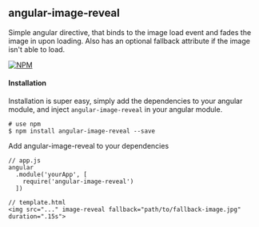 ## angular-image-reveal
Simple angular directive, that binds to the image load event and fades the image in upon loading. Also has an optional fallback attribute if the image isn't able to load.

[![NPM][notify-icon]][notify-url]

#### Installation  
Installation is super easy, simply add the dependencies to your angular module, and inject ```angular-image-reveal``` in your angular module.

```
# use npm
$ npm install angular-image-reveal --save
```

Add angular-image-reveal to your dependencies

```
// app.js
angular
  .module('yourApp', [
    require('angular-image-reveal')
  ])
```

```
// template.html
<img src="..." image-reveal fallback="path/to/fallback-image.jpg" duration=".15s">
```


[notify-icon]: https://nodei.co/npm/angular-image-reveal.png?downloads=true
[notify-url]: https://npmjs.org/package/angular-notify
